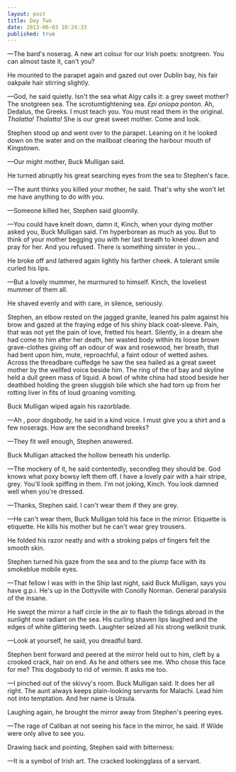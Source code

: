 ```yaml
---
layout: post
title: Day Two
date: 2013-06-03 10:24:33
published: true
---
```


<p></p>
—The bard's noserag. A new art colour for our Irish poets: snotgreen. You can almost taste it, can't you?

He mounted to the parapet again and gazed out over Dublin bay, his fair oakpale hair stirring slightly.

—God, he said quietly. Isn't the sea what Algy calls it: a grey sweet mother? The snotgreen sea. The scrotumtightening sea. *Epi oniopa ponton*. Ah, Dedalus, the Greeks. I must teach you. You must read them in the original. *Thalatta! Thalatta!* She is our great sweet mother. Come and look.

Stephen stood up and went over to the parapet. Leaning on it he looked down on the water and on the mailboat clearing the harbour mouth of Kingstown. 

—Our might mother, Buck Mulligan said. 

He turned abruptly his great searching eyes from the sea to Stephen's face.

—The aunt thinks you killed your mother, he said. That's why she won't let me have anything to do with you.

—Someone killed her, Stephen said gloomily.

—You could have knelt down, damn it, Kinch, when your dying mother asked you, Buck Mulligan said. I'm hyperborean as much as you. But to think of your mother begging you with her last breath to kneel down and pray for her. And you refused. There is something sinister in you…

He broke off and lathered again lightly his farther cheek. A tolerant smile curled his lips.

—But a lovely mummer, he murmured to himself. Kinch, the loveliest mummer of them all.

He shaved evenly and with care, in silence, seriously.

Stephen, an elbow rested on the jagged granite, leaned his palm against his brow and gazed at the fraying edge of his shiny black coat-sleeve. Pain, that was not yet the pain of love, fretted his heart. Silently, in a dream she had come to him after her death, her wasted body within its loose brown grave-clothes giving off an odour of wax and rosewood, her breath, that had bent upon him, mute, reproachful, a faint odour of wetted ashes. Across the threadbare cuffedge he saw the sea hailed as a great sweet mother by the wellfed voice beside him. The ring of the of bay and skyline held a dull green mass of liquid. A bowl of white china had stood beside her deathbed holding the green sluggish bile which she had torn up from her rotting liver in fits of loud groaning vomiting.

Buck Mulligan wiped again his razorblade.

—Ah , poor dogsbody, he said in a kind voice. I must give you a shirt and a few noserags. How are the secondhand breeks?

—They fit well enough, Stephen answered.

Buck Mulligan attacked the hollow beneath his underlip.

—The mockery of it, he said contentedly, secondleg they should be. God knows what poxy bowsy left them off. I have a lovely pair with a hair stripe, grey. You'll look spiffing in them. I'm not joking, Kinch. You look damned well when you're dressed.

—Thanks, Stephen said. I can't wear them if they are grey.

—He can't wear them, Buck Mulligan told his face in the mirror. Etiquette is etiquette. He kills his mother but he can't wear grey trousers.

He folded his razor neatly and with a stroking palps of fingers felt the smooth skin.

Stephen turned his gaze from the sea and to the plump face with its smokeblue mobile eyes.

—That fellow I was with in the Ship last night, said Buck Mulligan, says you have g.p.i. He's up in the Dottyville with Conolly Norman. General paralysis of the insane.

He swept the mirror a half circle in the air to flash the tidings abroad in the sunlight now radiant on the sea. His curling shaven lips laughed and the edges of white glittering teeth. Laughter seized all his strong wellknit trunk.

—Look at yourself, he said, you dreadful bard.

Stephen bent forward and peered at the mirror held out to him, cleft by a crooked crack, hair on end. As he and others see me. Who chose this face for me? This dogsbody to rid of vermin. It asks me too.

—I pinched out of the skivvy's room. Buck Mulligan said. It does her all right. The aunt always keeps plain-looking servants for Malachi. Lead him not into temptation. And her name is Ursula.

Laughing again, he brought the mirror away from Stephen's peering eyes.

—The rage of Caliban at not seeing his face in the mirror, he said. If Wilde were only alive to see you.

Drawing back and pointing, Stephen said with bitterness:

—It is a symbol of Irish art. The cracked lookingglass of a servant.